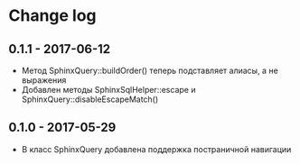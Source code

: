 # Change log

## 0.1.1 - 2017-06-12

* Метод SphinxQuery::buildOrder() теперь подставляет алиасы, а не выражения
* Добавлен методы SphinxSqlHelper::escape и SphinxQuery::disableEscapeMatch()

## 0.1.0 - 2017-05-29

* В класс SphinxQuery добавлена поддержка постраничной навигации

